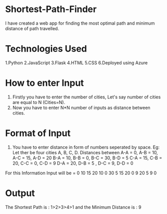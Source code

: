 # Shortest-Path-Finder
I have created a web app for finding the most optimal path and minimum distance of path travelled.

# Technologies Used
1.Python
2.JavaScript
3.Flask
4.HTML
5.CSS
6.Deployed using Azure

# How to enter Input
1. Firstly you have to enter the number of cities, Let's say number of cities are equal to N (Cities=N).
2. Now you have to enter N*N number of inputs as distance between cities.
# Format of Input
1. You have to enter distance in form of numbers seperated by space.
Eg: Let ther be four cities A, B, C, D.
Distances between A-A = 0, A-B = 10, A-C = 15, A-D = 20
                  B-A = 10, B-B = 0, B-C = 30, B-D = 5
                  C-A = 15, C-B = 20, C-C = 0, C-D = 9
                  D-A = 20, D-B = 5 , D-C = 9, D-D = 0
                  
 For this Information Input will be = 0 10 15 20 10 0 30 5 15 20 0 9 20 5 9 0
 
 # Output
 The Shortest Path is : 1>2>3>4>1 and the Minimum Distance is : 9
 
